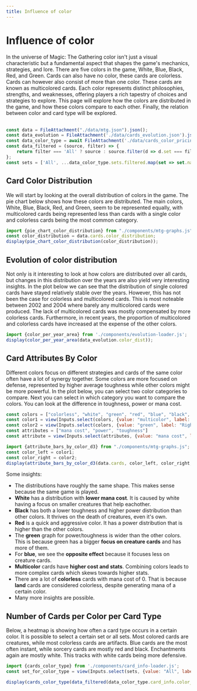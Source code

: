 ```yaml
---
title: Influence of color
---
```


# Influence of color
<div>
In the universe of Magic: The Gathering color isn't just a visual characteristic but a fundamental aspect that shapes the game's mechanics, strategies, and lore. There are five colors in the game, White, Blue, Black, Red, and Green. Cards can also have no color, these cards are colorless. Cards can however also consist of more than one color. These cards are known as multicolored cards. Each color represents distinct philosophies, strengths, and weaknesses, offering players a rich tapestry of choices and strategies to explore. This page will explore how the colors are distributed in the game, and how these colors compare to each other. Finally, the relation between color and card type will be explored.
</div>
<br>

```js
const data = FileAttachment("./data/mtg.json").json();
const data_evolution = FileAttachment('./data/cards_evolution.json').json();
const data_color_type = await FileAttachment('./data/cards_color_pricing_artists.json').json();
const data_filtered = (source, filter) => {
    return filter === 'All' ? source : source.filter(d => d.set === filter);
};
const sets = ['All', ...data_color_type.sets.filtered.map(set => set.name).sort()];
```

## Card Color Distribution
<div>
We will start by looking at the overall distribution of colors in the game. The pie chart below shows how these colors are distributed. The main colors, White, Blue, Black, Red, and Green, seem to be represented equally, with multicolored cards being represented less than cards with a single color and colorless cards being the most common category.
</div>

```js
import {pie_chart_color_distribution} from "./components/mtg-graphs.js";
const color_distribution = data.cards.color_distribution;
display(pie_chart_color_distribution(color_distribution));
```

## Evolution of color distribution
<div>
Not only is it interesting to look at how colors are distributed over all cards, but changes in this distribution over the years are also yield very interesting insights. In the plot below we can see that the distribution of single colored cards have stayed relatively stable over the years. However, this has not been the case for colorless and multicolored cards. This is most noteable between 2002 and 2004 where barely any multicolored cards were produced. The lack of multicolored cards was mostly compensated by more colorless cards. Furthermore, in recent years, the proportion of multicolored and colorless cards have increased at the expense of the other colors.
</div>

```js
import {color_per_year_area} from './components/evolution-loader.js';
display(color_per_year_area(data_evolution.color_dist));
```

## Card Attributes By Color
<div>
Different colors focus on different strategies and cards of the same color often have a lot of synergy together. Some colors are more focused on defense, represented by higher average toughness while other colors might be more powerful. In the plot below, you can select two color categories to compare. Next you can select in which category you want to compare the colors. You can look at the difference in toughness, power or mana cost.
</div>

```js
const colors = ["colorless", "white", "green", "red", "blue", "black", "multicolor"]
const color1 = view(Inputs.select(colors, {value: "multicolor", label: "Left Card Color"}));
const color2 = view(Inputs.select(colors, {value: "green", label: "Right Card Color"}));
const attributes = ["mana cost", "power", "toughness"]
const attribute = view(Inputs.select(attributes, {value: "mana cost", label: "Attribute"}));
```

```js
import {attribute_bars_by_color_d3} from "./components/mtg-graphs.js";
const color_left = color1;
const color_right = color2;
display(attribute_bars_by_color_d3(data.cards, color_left, color_right, attribute));
```

Some insights:

* The distributions have roughly the same shape. This makes sense because the same game is played.
* **White** has a distribution with **lower mana cost**. It is caused by white having a focus on smaller creatures that help eachother.
* **Black** has both a lower toughness and higher power distribution than other colors. It thrives on the death of creatures, even it's own.
* **Red** is a quick and aggressive color. It has a power distribution that is higher than the other colors.
* The **green** graph for power/toughness is wider than the other colors. This is because green has a bigger **focus on creature cards** and has more of them.
* For **blue**, we see the **opposite effect** because it focuses less on creature cards.
* **Multicolor** cards have **higher cost and stats**. Combining colors leads to more complex cards which skews towards higher stats.
* There are a lot of **colorless** cards with mana cost of 0. That is because **land** cards are considered colorless, despite generating mana of a certain color.
* Many more insights are possible.


## Number of Cards per Color per Card Type
<div>
Below, a heatmap is showing how often a card type occurs in a certain color. It is possible to select a certain set or all sets. Most colored cards are creatures, while most colorless cards are artifacts. Blue cards are the most often instant, while sorcery cards are mostly red and black. Enchantments again are mostly white. This tracks with white cards being more defensive.
</div>

```js
import {cards_color_type} from './components/card_info-loader.js';
const set_for_color_type = view(Inputs.select(sets, {value: "All", label: "Sets"}));
```

```js
display(cards_color_type(data_filtered(data_color_type.card_info.color_type, set_for_color_type)));
```
